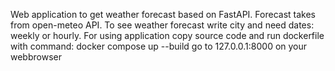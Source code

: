 Web application to get weather forecast based on FastAPI. Forecast takes from open-meteo API. To see weather forecast write city and need dates: weekly or hourly.
For using application copy source code and run dockerfile with command:
  docker compose up --build
go to 127.0.0.1:8000 on your webbrowser
